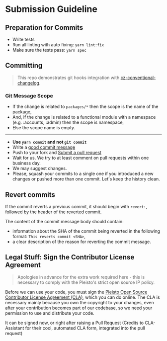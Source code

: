 # Submission Guideline

## Preparation for Commits

- Write tests
- Run all linting with auto fixing: `yarn lint:fix`
- Make sure the tests pass: `yarn spec`

## Committing

> This repo demonstrates git hooks integration with [cz-conventional-changelog](https://github.com/commitizen/cz-conventional-changelog).

### Git Message Scope

- If the change is related to `packages/*` then the scope is the name of the package,
- And, if the change is related to a functional module with a namespace (e.g. :accounts, :admin) then the scope is namespace,
- Else the scope name is empty.

---

- **Use `yarn commit` and not `git commit`**
- Write a [good commit message](http://tbaggery.com/2008/04/19/a-note-about-git-commit-messages.html)
- Push to your fork and [Submit a pull request](https://github.com/mashcard/mashcard/compare/)
- Wait for us. We try to at least comment on pull requests within one business day.
- We may suggest changes.
- Please, squash your commits to a single one if you introduced a new changes or pushed more than
  one commit. Let's keep the history clean.

## Revert commits

If the commit reverts a previous commit, it should begin with `revert:`, followed by the header of the reverted commit.

The content of the commit message body should contain:

- information about the SHA of the commit being reverted in the following format: `This reverts commit <SHA>`,
- a clear description of the reason for reverting the commit message.

## Legal Stuff: Sign the Contributor License Agreement

> Apologies in advance for the extra work required here - this is necessary to comply with the Pleisto's strict open source IP policy.

Before we can use your code, you must sign the [Pleisto Open Source Contributor License Agreement (CLA)](https://cla-assistant.io/brickdoc/brickdoc), which you can do online.
The CLA is necessary mainly because you own the copyright to your changes, even after your contribution becomes part of our codebase, so we need your permission to use and distribute your code.

It can be signed now, or right after raising a Pull Request (Credits to CLA-Assistant for their cool, automated CLA form, integrated into the pull request)
